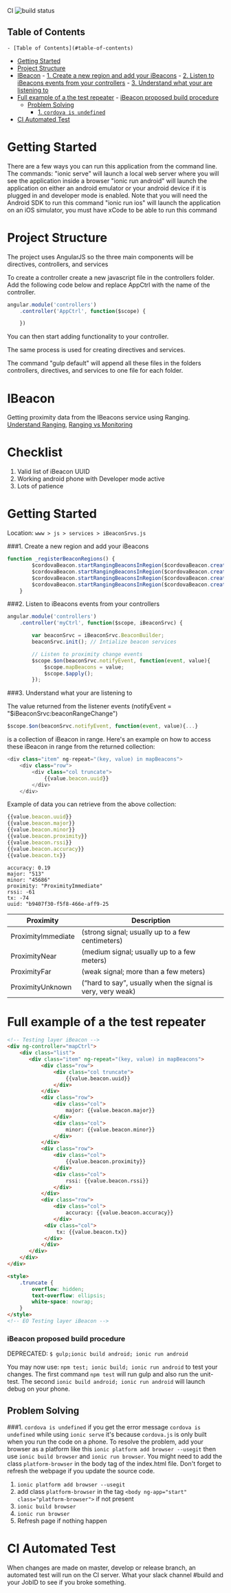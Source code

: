 CI ![build status](http://prive.myds.me:3000/harley1011/museumguide/badge?branche=master)

## Table of Contents
<!-- TOC depthFrom:1 depthTo:6 withLinks:1 updateOnSave:1 orderedList:0 -->

	- [Table of Contents](#table-of-contents)
- [Getting Started](#getting-started)
- [Project Structure](#project-structure)
- [IBeacon](#ibeacon)
		- [1. Create a new region and add your iBeacons](#1-create-a-new-region-and-add-your-ibeacons)
		- [2. Listen to iBeacons events from your controllers](#2-listen-to-ibeacons-events-from-your-controllers)
		- [3. Understand what your are listening to](#3-understand-what-your-are-listening-to)
- [Full example of a the test repeater](#full-example-of-a-the-test-repeater)
		- [iBeacon proposed build procedure](#ibeacon-proposed-build-procedure)
	- [Problem Solving](#problem-solving)
		- [1. `cordova is undefined`](#1-cordova-is-undefined)
- [CI Automated Test](#ci-automated-test)

<!-- /TOC -->

# Getting Started

There are a few ways you can run this application from the command line.
The commands:
"ionic serve" will launch a local web server where you will see the application inside a browser
"ionic run android" will launch the application on either an android emulator or your android device if it is plugged in and developer mode is enabled. Note that you will need the Android SDK to run this command
"ionic run ios" will launch the application on an iOS simulator, you must have xCode to be able to run this command

# Project Structure
The project uses AngularJS so the three main components will be directives, controllers, and services

To create a controller create a new javascript file in the controllers folder.
Add the following code below and replace AppCtrl with the name of the controller.

```javascript
angular.module('controllers')
    .controller('AppCtrl', function($scope) {

    })
```

You can then start adding functionality to your controller.

The same process is used for creating directives and services.

The command "gulp default" will append all these files in the folders controllers, directives, and services to one file for each folder.


# IBeacon

Getting proximity data from the IBeacons service using Ranging.
[Understand Ranging](http://developer.estimote.com/ibeacon/tutorial/part-3-ranging-beacons/),
[Ranging vs Monitoring](https://community.estimote.com/hc/en-us/articles/203356607-What-are-region-Monitoring-and-Ranging-)

Checklist
==============
1. Valid list of iBeacon UUID
2. Working android phone with Developer mode active
3. Lots of patience

Getting Started
===============
Location:
`www > js > services > iBeaconSrvs.js`

###1. Create a new region and add your iBeacons

```javascript     
function _registerBeaconRegions() {
        $cordovaBeacon.startRangingBeaconsInRegion($cordovaBeacon.createBeaconRegion("identifier", "UUID"));
        $cordovaBeacon.startRangingBeaconsInRegion($cordovaBeacon.createBeaconRegion("secondBeacon", "UUID"));
		$cordovaBeacon.startRangingBeaconsInRegion($cordovaBeacon.createBeaconRegion("thirdBeacon", "UUID"));
		$cordovaBeacon.startRangingBeaconsInRegion($cordovaBeacon.createBeaconRegion("NBeacon", "UUID"));
    }
```

###2. Listen to iBeacons events from your controllers
```javascript
angular.module('controllers')
    .controller('myCtrl', function($scope, iBeaconSrvc) {

        var beaconSrvc = iBeaconSrvc.BeaconBuilder;
        beaconSrvc.init(); // Intialize beacon services

		// Listen to proximity change events
        $scope.$on(beaconSrvc.notifyEvent, function(event, value){
        	$scope.mapBeacons = value;
			$scope.$apply();
        });
```

###3. Understand what your are listening to

The value returned from the listener events (notifyEvent = "$iBeaconSrvc:beaconRangeChange")

```javascript
$scope.$on(beaconSrvc.notifyEvent, function(event, value){...}
```

is a collection of iBeacon in range. Here's an example on how to access these iBeacon in range from the returned collection:

```javascript
<div class="item" ng-repeat="(key, value) in mapBeacons">
	<div class="row">
		<div class="col truncate">
			{{value.beacon.uuid}}
		</div>
	</div>
```

Example of data you can retrieve from the above collection:

```javascript
{{value.beacon.uuid}}
{{value.beacon.major}}
{{value.beacon.minor}}
{{value.beacon.proximity}}
{{value.beacon.rssi}}
{{value.beacon.accuracy}}
{{value.beacon.tx}}
```

```
accuracy: 0.19
major: "513"
minor: "45686"
proximity: "ProximityImmediate"
rssi: -61
tx: -74
uuid: "b9407f30-f5f8-466e-aff9-25
```


 Proximity           | Description           											
 -------------------|----------------------------------------------------------
ProximityImmediate   | (strong signal; usually up to a few centimeters)			 
 ProximityNear       | (medium signal; usually up to a few meters)      			 
 ProximityFar        | (weak signal; more than a few meters)    					    
 ProximityUnknown    | (“hard to say”, usually when the signal is very, very weak)   


# Full example of a the test repeater
```html
<!-- Testing layer iBeacon -->
<div ng-controller="mapCtrl">
	<div class="list">
	   <div class="item" ng-repeat="(key, value) in mapBeacons">
		   <div class="row">
			   <div class="col truncate">
				   {{value.beacon.uuid}}
			   </div>
		   </div>
		   <div class="row">
			   <div class="col">
				   major: {{value.beacon.major}}
			   </div>
			   <div class="col">
				   minor: {{value.beacon.minor}}
			   </div>
		   </div>
		   <div class="row">
			   <div class="col">
				   {{value.beacon.proximity}}
			   </div>
			   <div class="col">
				   rssi: {{value.beacon.rssi}}
			   </div>
		   </div>
		   <div class="row">
			   <div class="col">
				   accuracy: {{value.beacon.accuracy}}
			   </div>
			<div class="col">
				tx: {{value.beacon.tx}}
			</div>
		   </div>
	   </div>
	</div>
</div>

<style>
	.truncate {
		overflow: hidden;
		text-overflow: ellipsis;
		white-space: nowrap;
	}
</style>
<!-- EO Testing layer iBeacon -->
```

### iBeacon proposed build procedure
DEPRECATED: `$ gulp;ionic build android; ionic run android`

You may now use: `npm test; ionic build; ionic run android` to test your changes. The first command `npm test` will run gulp and also run the unit-test.
The second `ionic build android; ionic run android` will launch debug on your phone.


## Problem Solving
###1. `cordova is undefined`
 if you get the error message `cordova is undefined` while using `ionic serve` it's because `cordova.js` is only built
when you run the code on a phone. To resolve the problem, add your browser as a platform like this `ionic platform add browser --usegit`
then use `ionic build browser` and `ionic run browser`. You might need to add the class `platform-browser` in the body tag of the index.html file.
Don't forget to refresh the webpage if you update the source code.

1. `ionic platform add browser --usegit`
2. add class `platform-browser` in the tag `<body ng-app="start" class="platform-browser">` if not present
3. `ionic build browser`
4. `ionic run browser`
5. Refresh page if nothing happen


# CI Automated Test

When changes are made on master, develop or release branch, an automated test will run on the CI server. What your slack channel #build and your JobID to see if you broke something.
